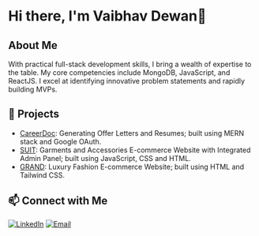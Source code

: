 # Hi there, I'm Vaibhav Dewan👋 


## About Me
With practical full-stack development skills, I bring a wealth of expertise to the table. My core competencies include MongoDB, JavaScript, and ReactJS. I excel at identifying innovative problem statements and rapidly building MVPs.



## 🚀 Projects
<!-- Showcase your projects with links -->
- [CareerDoc](https://github.com/vaibhavsdewan/CareerDoc-Offer-Letter-and-Resume-Generator): Generating Offer Letters and Resumes; built using MERN stack and Google OAuth.
- [SUIT](https://github.com/vaibhavsdewan/SUIT-E-commerce-website-with-integrated-admin-panel): Garments and Accessories E-commerce Website with Integrated Admin Panel; built using JavaScript, CSS and HTML.
- [GRAND](https://github.com/vaibhavsdewan/GRAND-Luxury-Fashion-Marketplace): Luxury Fashion E-commerce Website; built using HTML and Tailwind CSS.


## 📫 Connect with Me
<!-- Social media icons and links -->
[![LinkedIn](https://img.shields.io/badge/LinkedIn-blue?style=flat-square&logo=linkedin)](https://linkedin.com/in/vaibhavsdewan) 
[![Email](https://img.shields.io/badge/Email-blue?style=flat-square&logo=gmail)](mailto:vaibhavdewan3@gmail.com)

<!--
**vaibhavsdewan/vaibhavsdewan** is a ✨ _special_ ✨ repository because its `README.md` (this file) appears on your GitHub profile.

Here are some ideas to get you started:

- 🔭 I’m currently working on ...
- 🌱 I’m currently learning ...
- 👯 I’m looking to collaborate on ...
- 🤔 I’m looking for help with ...
- 💬 Ask me about ...
- 📫 How to reach me: ...
- 😄 Pronouns: ...
- ⚡ Fun fact: ...
-->
